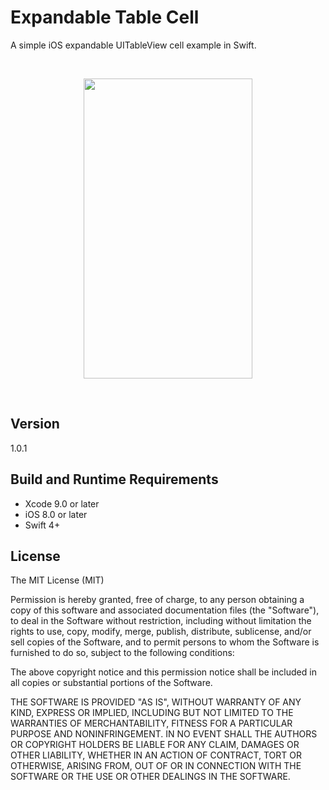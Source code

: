 # Expandable Table Cell
A simple iOS expandable UITableView cell example in Swift.

<br>
<p align="center">
  <img width="270" height="480" src="https://media.giphy.com/media/VHvzLp46KmKDSUU2pn/giphy.gif">
</p>
<br>

## Version

1.0.1

## Build and Runtime Requirements
+ Xcode 9.0 or later
+ iOS 8.0 or later
+ Swift 4+


## License

The MIT License (MIT)

Permission is hereby granted, free of charge, to any person obtaining a copy of this software and associated documentation files (the "Software"), to deal in the Software without restriction, including without limitation the rights to use, copy, modify, merge, publish, distribute, sublicense, and/or sell copies of the Software, and to permit persons to whom the Software is furnished to do so, subject to the following conditions:

The above copyright notice and this permission notice shall be included in all copies or substantial portions of the Software.

THE SOFTWARE IS PROVIDED "AS IS", WITHOUT WARRANTY OF ANY KIND, EXPRESS OR IMPLIED, INCLUDING BUT NOT LIMITED TO THE WARRANTIES OF MERCHANTABILITY, FITNESS FOR A PARTICULAR PURPOSE AND NONINFRINGEMENT. IN NO EVENT SHALL THE AUTHORS OR COPYRIGHT HOLDERS BE LIABLE FOR ANY CLAIM, DAMAGES OR OTHER LIABILITY, WHETHER IN AN ACTION OF CONTRACT, TORT OR OTHERWISE, ARISING FROM, OUT OF OR IN CONNECTION WITH THE SOFTWARE OR THE USE OR OTHER DEALINGS IN THE SOFTWARE.

